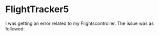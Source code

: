 # FlightTracker5
I was getting an error related to my Flightscontroller. The issue was as followed:
